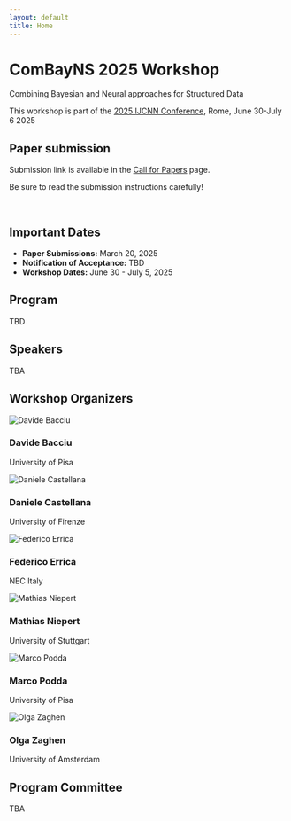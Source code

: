 ```yaml
---
layout: default
title: Home
---
```


<div class="hero">
  <h1>ComBayNS 2025 Workshop</h1>
  <p>Combining Bayesian and Neural approaches for Structured Data</p>
  <p>This workshop is part of the <a href="https://2025.ijcnn.org/" class="custom-link">2025 IJCNN Conference</a>, Rome, June 30-July 6 2025</p>
</div>

<section id="important-dates">
    <h2>Paper submission</h2>
    <p>Submission link is available in the <a href="/call-for-papers/">Call for Papers</a> page.</p>
    <p>Be sure to read the submission instructions carefully!</p><br>
    <h2>Important Dates</h2>
    <ul>
      <li><strong>Paper Submissions:</strong> March 20, 2025</li>
      <li><strong>Notification of Acceptance:</strong> TBD</li>
      <li><strong>Workshop Dates:</strong> June 30 - July 5, 2025</li>
    </ul>
</section>

<section id="program">
  <h2>Program</h2>

  <div class="program-container">
    <p>TBD</p>
    <!-- <div class="program-event">
        <h3>Event</h3>
        <p><strong>Time:</strong> 9:00 AM - 10:00 AM</p>
        <p><strong>Place:</strong> event place</p>
        <p><strong>Details:</strong> more details on the event</p>
    </div>
    <div class="program-event">
        <h3>Event</h3>
        <p><strong>Time:</strong> 10:30 AM - 12:00 PM</p>
        <p><strong>Place:</strong> event place</p>
        <p><strong>Details:</strong> more details on the event</p>
    </div>
    <div class="program-event">
        <h3>Event</h3>
        <p><strong>Time:</strong> 1:30 PM - 3:00 PM</p>
        <p><strong>Place:</strong> event place</p>
        <p><strong>Details:</strong> more details on the event</p>
    </div> -->
  </div>
</section>

<!-- Speakers Section -->
<section id="speakers">
  <h2>Speakers</h2>
  <div class="speakers-container">
      <p>TBA</p>
      <!-- <div class="speaker">
          <img src="/assets/images/placeholder.png" alt="Speaker 1">
          <h3>First speaker</h3>
          <p>First speaker bio</p>
      </div>
      <div class="speaker">
          <img src="/assets/images/placeholder.png" alt="Speaker 2">
          <h3>Second speaker</h3>
          <p>Second speaker bio</p>
      </div> -->
  </div>
</section>

<section id="organizers">
  <h2>Workshop Organizers</h2>
  <div class="organizers-container">
    <div class="organizer">
      <img src="/assets/images/bacciu.jpeg" alt="Davide Bacciu">
      <h3>Davide Bacciu</h3>
      <p>University of Pisa</p>
    </div>
    <div class="organizer">
      <img src="/assets/images/castellana.jpg" alt="Daniele Castellana">
      <h3>Daniele Castellana</h3>
      <p>University of Firenze</p>
    </div>
    <div class="organizer">
      <img src="/assets/images/errica.jpg" alt="Federico Errica">
      <h3>Federico Errica</h3>
      <p>NEC Italy</p>
    </div>
    <div class="organizer">
      <img src="/assets/images/niepert.png" alt="Mathias Niepert">
      <h3>Mathias Niepert</h3>
      <p>University of Stuttgart</p>
    </div>
    <div class="organizer">
      <img src="/assets/images/podda.jpg" alt="Marco Podda">
      <h3>Marco Podda</h3>
      <p>University of Pisa</p>
    </div>
    <div class="organizer">
      <img src="/assets/images/zaghen.png" alt="Olga Zaghen">
      <h3>Olga Zaghen</h3>
      <p>University of Amsterdam</p>
    </div>
  </div>
</section>

<section id="program-committee">
  <h2>Program Committee</h2>
  <div class="committee-container">
      <p>TBA</p>
      <!-- <ul class="committee-column">
          <li><strong>Committee member</strong><br>Affiliation</li>
          <li><strong>Committee member</strong><br>Affiliation</li>
          <li><strong>Committee member</strong><br>Affiliation</li>
      </ul>
      <ul class="committee-column">
          <li><strong>Committee member</strong><br>Affiliation</li>
          <li><strong>Committee member</strong><br>Affiliation</li>
          <li><strong>Committee member</strong><br>Affiliation</li>
      </ul> -->
  </div>
</section>
